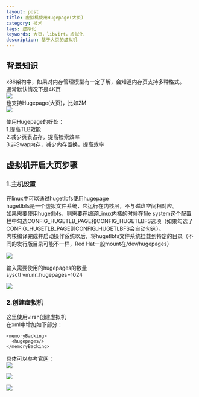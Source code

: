 ```yaml
---
layout: post
title: 虚拟机使用Hugepage(大页)
category: 技术
tags: 虚拟化
keywords: 大页，libvirt，虚拟化
description: 基于大页的虚拟机
---
```


## 背景知识 ##

x86架构中，如果对内存管理模型有一定了解，会知道内存页支持多种格式。  
通常默认情况下是4K页  
![](http://i.imgur.com/ZaYkrBJ.png)  
也支持Hugepage(大页)，比如2M  
![](http://i.imgur.com/Smq3S2b.png)

使用Hugepage的好处：  
1.提高TLB效能  
2.减少页表占存，提高检索效率  
3.非Swap内存，减少内存置换，提高效率

## 虚拟机开启大页步骤 ##

### 1.主机设置 ###

在linux中可以通过hugetlbfs使用hugepage  
hugetlbfs是一个虚拟文件系统，它运行在内核层，不与磁盘空间相对应。  
如果需要使用hugetlbfs，则需要在编译Linux内核的时候在file system这个配置栏中勾选CONFIG_HUGETLB_PAGE和CONFIG_HUGETLBFS选项（如果勾选了CONFIG_HUGETLB_PAGE则CONFIG_HUGETLBFS会自动勾选）。  
内核编译完成并启动操作系统以后，将hugetlbfs文件系统挂载到特定的目录（不同的发行版目录可能不一样，Red Hat一般mount在/dev/hugepages）  

![](http://i.imgur.com/ps3c2Qu.png)  

输入需要使用的hugepages的数量  
    sysctl vm.nr_hugepages=1024

![](http://i.imgur.com/639HCHX.png)

### 2.创建虚拟机 ###

这里使用virsh创建虚拟机  
在xml中增加如下部分：  

    <memoryBacking>
      <hugepages/>
    </memoryBacking>

具体可以参考[官网](http://libvirt.org/formatdomain.html#elementsOSKernel)：  
![](http://i.imgur.com/X12MAPl.png)

![](http://i.imgur.com/l5YM4pD.png)

![](http://i.imgur.com/rgNEzLt.png)